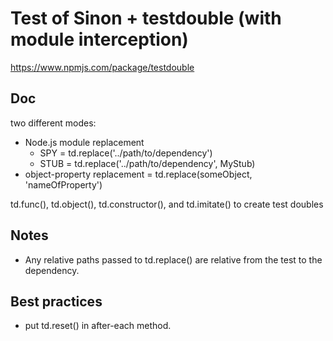 # Test of Sinon + testdouble (with module interception)

https://www.npmjs.com/package/testdouble

## Doc

two different modes:

- Node.js module replacement
  - SPY = td.replace('../path/to/dependency')
  - STUB = td.replace('../path/to/dependency', MyStub)
- object-property replacement = td.replace(someObject, 'nameOfProperty')

td.func(), td.object(), td.constructor(), and td.imitate() to create test doubles

## Notes

- Any relative paths passed to td.replace() are relative from the test to the dependency.

## Best practices

- put td.reset() in after-each method.

